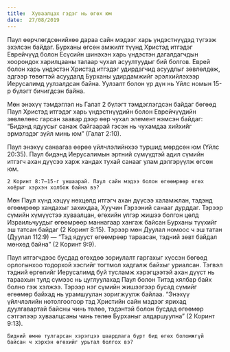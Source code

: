 ```yaml
---
title:  Хуваалцах гэдэг нь өгөх юм
date:  27/08/2019
---
```


Паул өөрчлөгдсөнийхөө дараа сайн мэдээг харь үндэстнүүдэд түгээж эхэлсэн байдаг. Бурханы өгсөн амжилт түүнд Христэд итгэдэг Еврейчүүд болон Есүсийн шинэхэн харь үндэстэн дагалдагчдын хоорондох харилцааны талаар чухал асуултуудыг бий болгов. Еврей болон харь үндэстэн Христэд итгэдэг удирдагчид асуудлыг зөвлөлдөж, эдгээр төвөгтэй асуудалд Бурханы удирдамжийг эрэлхийлэхээр Иерусалимд уулзалдсан байна. Уулзалт болон үр дүн нь Үйлс номын 15-р бүлэгт бичигдсэн байна.

Мөн энэхүү тэмдэглэл нь Галат 2 бүлэгт тэмдэглэгдсэн байдаг бөгөөд Паул Христэд итгэдэг харь үндэстнүүдийн болон Еврейчүүдийн зөвлөлөөс гарсан заавар дээр өөр чухал элемент нэмсэн байдаг: “Бидэнд ядуусыг санаж байгаарай гэсэн нь чухамдаа хийхийг эрмэлздэг зүйл минь юм” (Галат 2:10).

Паул энэхүү санаагаа өөрөө үйлчлэлийнхээ туршид мөрдсөн юм (Үйлс 20:35). Паул бидэнд Иерусалимын эртний сүмүүдтэй адил сүмийн итгэгч ахан дүүсээ харж хандах тухай санааг улам дэлгэрүүлж өгсөн юм.

`2 Коринт 8:7–15-г уншаарай. Паул сайн мэдээ болон өгөөмрөөр өгөх хоёрыг хэрхэн холбож байна вэ?`

Мөн Паул хүнд хэцүү нөхцөлд итгэгч ахан дүүсээ халамжлан, тэдэнд өгөөмрөөр хандахыг захихдаа, Хуучин Гэрээний санааг дурддаг. Тэрээр сүмийн хүмүүстээ хуваалцан, өгөхийн үлгэр жишээ болгон цөлд Израильчуудыг өгөөмрөөр маннагаар хангаж байсан Бурханы түүхийг эш татсан байдаг (2 Коринт 8:15). Тэрээр мөн Дуулал номоос ч эш татан (Дуулал 112:9) — “Тэд ядууст өгөөмрөөр тараасан, тэдний зөвт байдал мөнхөд байна” (2 Коринт 9:9).

Паул итгэгчдээс бусдад өгөхдөө зориулалт гаргахыг хүссэн бөгөөд орлогынхоо тодорхой хэсгийг тогтмол хадгалж байхыг уриалсан. Тэгвэл тэдний өргөлийг Иерусалимд буй тусламж хэрэгцээтэй ахан дүүст нь тараахын тулд сүмээс нь цуглуулахад Паул болон Титэд хялбар байх болно гэж хэлжээ. Тэрээр нэг сүмийн жишээгээр бусад сүмийг өгөөмөр байхад нь урамшуулан  зоригжуулж байлаа. “Энэхүү үйлчлэлийн нотолгоогоор тэд Христийн сайн мэдээг ярихад дуулгавартай байсны чинь төлөө, тэдэнтэй болон бусдад өгөөмөр сэтгэлээр хуваалцсаны чинь төлөө Бурханыг алдаршуулна” (2 Коринт 9:13).

`Бидний өмнө тулгарсан хэрэгцээ шаардлага бүрт бид өгөх боломжгүй байсан ч хэрхэн өгөхийг урьтал болгох вэ?`